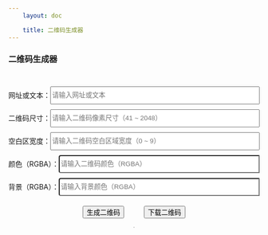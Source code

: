 ```yaml
---
    layout: doc

    title: 二维码生成器
---
```


### 二维码生成器
<br>
<div class="qrcode-setup">
    <div class="setup-row">
        网址或文本：<input class="setup-input GLInput" type="text" v-model="content" placeholder="请输入网址或文本" />
    </div>
    <div class="setup-row">
        二维码尺寸：<input class="setup-input GLInput" type="text" v-model="size" placeholder="请输入二维码像素尺寸（41 ~ 2048）" maxlength="4" @input="onSizeInput" />
    </div>
    <div class="setup-row">
        空白区宽度：<input class="setup-input GLInput" type="text" v-model="margin" placeholder="请输入二维码空白区域宽度（0 ~ 9）" maxlength="1" @input="onMarginInput" />
    </div>
    <div class="setup-row">
        颜色（RGBA）：<input class="setup-input GLInput color-input" type="text" v-model="color" placeholder="请输入二维码颜色（RGBA）" maxlength="9"  @input="onColorInput" />
        <el-color-picker v-model="color" show-alpha color-format="hex" />
    </div>
    <div class="setup-row">
        背景（RGBA）：<input class="setup-input GLInput color-input" type="text" v-model="bgcolor" placeholder="请输入背景颜色（RGBA）" maxlength="9"  @input="onBGColorInput" />
        <el-color-picker v-model="bgcolor" show-alpha color-format="hex" />
    </div>
    <div class="buttons">
        <button class="GLButton" @click="buildQRCode">生成二维码</button>
        <button class="GLButton" blue @click="downloadQRCode">下载二维码</button>
    </div>
</div>
<br>
<div class="qrcode-viewer" v-if="!!qrcode">
    <img :src="qrcode" />
</div>

<script setup lang="ts">
    import { ref } from 'vue';
    import QRCode from 'qrcode';
    import FileSaver from 'file-saver';

    const content = ref('https://www.liuguanli.com/');
    const size = ref(256);
    const margin = ref(4);
    const color = ref('#000000FF');
    const bgcolor = ref('#FFFFFFFF');

    const qrcode = ref('');

    const buildQRCode = () => {
        build().then(( url: string ) => {
            qrcode.value = url;
        });
    }

    const downloadQRCode = () => {
        if ( !!qrcode.value ) {
            FileSaver.saveAs( qrcode.value, 'qrcode.png' );
        } else {
            build().then(( url: string ) => {
                FileSaver.saveAs( url, 'qrcode.png' );
            });
        }
    }

    const build = (): Promise<string> => {
        const callback = ( resolve, reject ) => {
            const options: any = {
                type: 'image/png',
                width: size.value || 256,
                margin: margin.value || 0,
                errorCorrectionLevel: 'H',
                maskPattern: 1,
                color: {
                    dark: color.value || '#000000',
                    light: bgcolor.value || '#FFFFFF'
                }
            }
            QRCode.toDataURL( content.value, options ).then(( url: string ) => resolve( url ));
        }
        return new Promise( callback );
    }

    const onSizeInput = () => {
        size.value = size.value.replace( /\D/g, '' );
        if ( size.value > 2048 ) {
            size.value = size.value.slice( 0, -1 );
        }
    }

    const onMarginInput = () => {
        margin.value = margin.value.replace( /\D/g, '' );
        if ( margin.value > 9 ) {
            margin.value = margin.value.slice( 0, -1 );
        }
    }

    const onColorInput = () => {
        color.value = color.value.replace(/[^0-9a-f]/gi, '').toLocaleUpperCase();
        if ( !color.value.startsWith("#") ) {
            color.value = "#" + color.value;
        }
    }

    const onBGColorInput = () => {
        bgcolor.value = bgcolor.value.replace(/[^0-9a-f]/gi, '').toLocaleUpperCase();
        if ( !bgcolor.value.startsWith("#") ) {
            bgcolor.value = "#" + bgcolor.value;
        }
    }
</script>

<style scoped>
    .setup-row {
        height: 36px;
        margin: 10px 0;
        line-height: 36px;
        display: flex;
    }
    input.setup-input {
        flex: 1;
    }
    input.color-input {
        border-radius: 4px 0 0 4px;
    }
    
    .buttons {
        margin-top: 20px;
        display: flex;
        justify-content: center;
    }
    .buttons button {
        margin: 0 20px;
    }

    .qrcode-viewer {
        display: flex;
        justify-content: center;
    }
    .qrcode-viewer img {
        border: 1px solid #cccccc;
        max-width: 100%;
    }
</style>